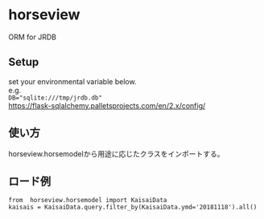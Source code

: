 # horseview
ORM for JRDB

## Setup
set your environmental variable below.  
e.g.  
`DB="sqlite:///tmp/jrdb.db"`  
https://flask-sqlalchemy.palletsprojects.com/en/2.x/config/

## 使い方
horseview.horsemodelから用途に応じたクラスをインポートする。  

## ロード例
`from  horseview.horsemodel import KaisaiData`  
`kaisais = KaisaiData.query.filter_by(KaisaiData.ymd='20181118').all()`  
